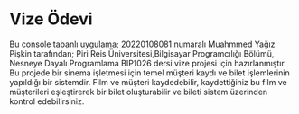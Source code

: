 # Vize Ödevi  
Bu console tabanlı uygulama;
20220108081 numaralı Muahmmed Yağız Pişkin tarafından;
Piri Reis Üniversitesi,Bilgisayar Programcılığı Bölümü, Nesneye Dayalı Programlama BIP1026 dersi vize projesi için hazırlanmıştır.
Bu projede bir sinema işletmesi için temel müşteri kaydı ve bilet işlemlerinin yapıldığı bir sistemdir.
Film ve müşteri kaydedebilir, kaydettiğiniz bu film ve müşterileri eşleştirerek bir bilet oluşturabilir ve bileti sistem üzerinden kontrol edebilirsiniz.

